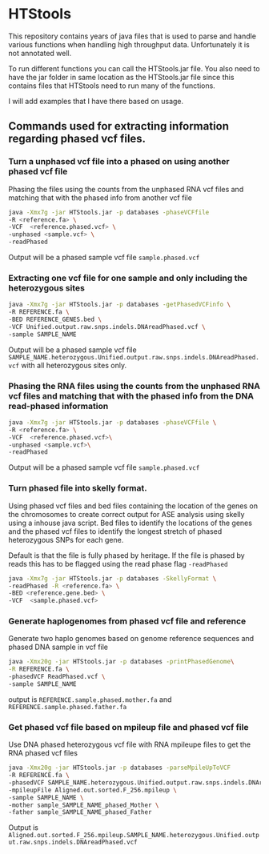 # HTStools 


This repository contains years of java files that is used to parse and handle various functions when handling high throughput data. Unfortunately it is not annotated well. 



To run different functions you can call the HTStools.jar file. You also need to have the jar folder in same location as the HTStools.jar file since this contains files that HTStools need to run many of the functions. 


I will add examples that I have there based on usage.

## Commands used for extracting information regarding phased vcf files.

### Turn a unphased vcf file into a phased on using another phased vcf file

Phasing the files using the counts from the unphased RNA vcf files and matching that with the phased info from another vcf file 

```bash
java -Xmx7g -jar HTStools.jar -p databases -phaseVCFfile 
-R <reference.fa> \
-VCF  <reference.phased.vcf> \
-unphased <sample.vcf> \
-readPhased 
```

Output will be a phased sample vcf file `sample.phased.vcf` 



### Extracting one vcf file for one sample and only including the heterozygous sites 

```bash
java -Xmx7g -jar HTStools.jar -p databases -getPhasedVCFinfo \
-R REFERENCE.fa \
-BED REFERENCE_GENES.bed \
-VCF Unified.output.raw.snps.indels.DNAreadPhased.vcf \
-sample SAMPLE_NAME 
```
Output will be a phased sample vcf file `SAMPLE_NAME.heterozygous.Unified.output.raw.snps.indels.DNAreadPhased.vcf` with all heterozygous sites only.


### Phasing the RNA files using the counts from the unphased RNA vcf files and matching that with the phased info from the DNA read-phased information 

```bash
java -Xmx7g -jar HTStools.jar -p databases -phaseVCFfile \
-R <reference.fa> \
-VCF  <reference.phased.vcf>\
-unphased <sample.vcf>\
-readPhased 
```


Output will be a phased sample vcf file `sample.phased.vcf` 




### Turn phased file into skelly format.

Using phased vcf files and bed files containing the location of the genes on the chromosomes to create correct output for ASE analysis using skelly using a inhouse java script. 
Bed files to identify the locations of the genes and the phased vcf files to identify the longest stretch of phased heterozygous SNPs for each gene.

Default is that the file is fully phased by heritage. If the file is phased by reads this has to be flagged using the read phase flag `-readPhased`

```bash
java -Xmx7g -jar HTStools.jar -p databases -SkellyFormat \
-readPhased -R <reference.fa> \
-BED <reference.gene.bed> \
-VCF  <sample.phased.vcf> 
```


### Generate haplogenomes from phased vcf file and reference

Generate two haplo genomes based on genome reference sequences and phased DNA sample 
in vcf file


```bash
java -Xmx20g -jar HTStools.jar -p databases -printPhasedGenome\
-R REFERENCE.fa \
-phasedVCF ReadPhased.vcf \
-sample SAMPLE_NAME
```
output is `REFERENCE.sample.phased.mother.fa` and `REFERENCE.sample.phased.father.fa`


### Get phased vcf file based on mpileup file and phased vcf file 

 Use DNA phased heterozygous vcf file with RNA mpileupe files to get the RNA phased vcf files

 ```bash
java -Xmx20g -jar HTStools.jar -p databases -parseMpileUpToVCF 
-R REFERENCE.fa \
-phasedVCF SAMPLE_NAME.heterozygous.Unified.output.raw.snps.indels.DNAreadPhased.vcf \
-mpileupFile Aligned.out.sorted.F_256.mpileup \
-sample SAMPLE_NAME \
-mother sample_SAMPLE_NAME_phased_Mother \
-father sample_SAMPLE_NAME_phased_Father 
```

Output is `Aligned.out.sorted.F_256.mpileup.SAMPLE_NAME.heterozygous.Unified.output.raw.snps.indels.DNAreadPhased.vcf`



